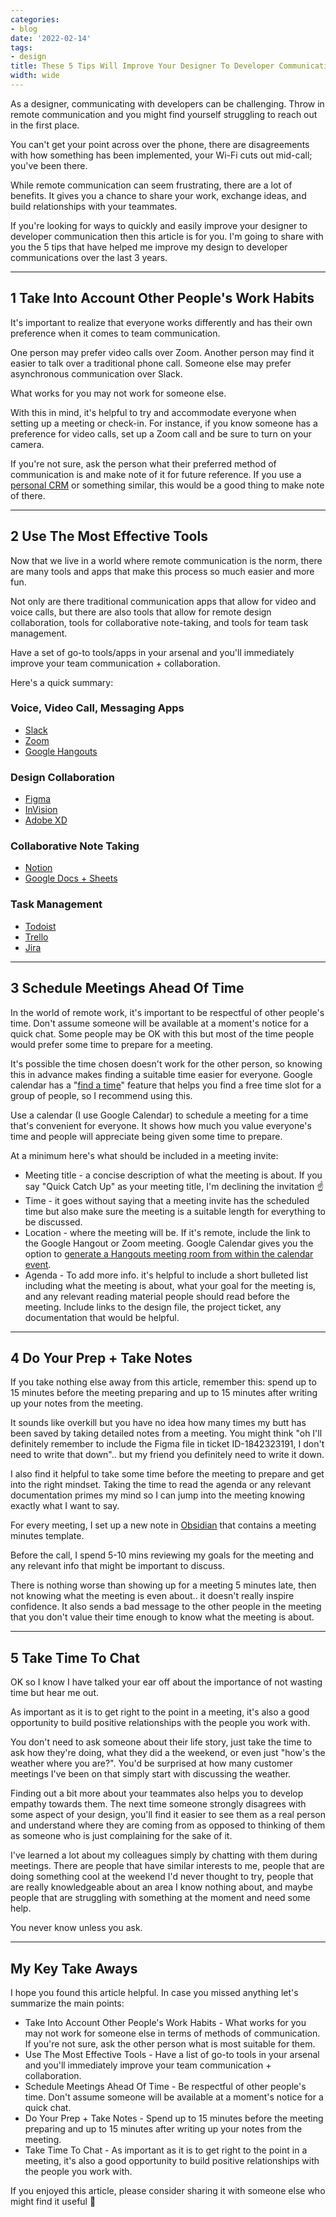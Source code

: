 ```yaml
---
categories:
- blog
date: '2022-02-14'
tags:
- design
title: These 5 Tips Will Improve Your Designer To Developer Communications Today
width: wide
---
```


As a designer, communicating with developers can be challenging. Throw in remote communication and you might find yourself struggling to reach out in the first place.

You can't get your point across over the phone, there are disagreements with how something has been implemented, your Wi-Fi cuts out mid-call; you've been there.

While remote communication can seem frustrating, there are a lot of benefits. It gives you a chance to share your work, exchange ideas, and build relationships with your teammates. 

If you're looking for ways to quickly and easily improve your designer to developer communication then this article is for you. I'm going to share with you the 5 tips that have helped me improve my design to developer communications over the last 3 years.

---

## 1 Take Into Account Other People's Work Habits 

It's important to realize that everyone works differently and has their own preference when it comes to team communication.

One person may prefer video calls over Zoom. Another person may find it easier to talk over a traditional phone call. Someone else may prefer asynchronous communication over Slack.

What works for you may not work for someone else.

With this in mind, it's helpful to try and accommodate everyone when setting up a meeting or check-in. For instance, if you know someone has a preference for video calls, set up a Zoom call and be sure to turn on your camera.

If you're not sure, ask the person what their preferred method of communication is and make note of it for future reference. If you use a [personal CRM](https://www.notion.so/templates/intentional-relationship-aid) or something similar, this would be a good thing to make note of there.

---

## 2 Use The Most Effective Tools

Now that we live in a world where remote communication is the norm, there are many tools and apps that make this process so much easier and more fun.

Not only are there traditional communication apps that allow for video and voice calls, but there are also tools that allow for remote design collaboration, tools for collaborative note-taking, and tools for team task management.

Have a set of go-to tools/apps in your arsenal and you'll immediately improve your team communication + collaboration.

Here's a quick summary:

### Voice, Video Call, Messaging Apps

- [Slack](https://slack.com/intl/en-ie/)
- [Zoom](https://zoom.us/)
- [Google Hangouts](https://hangouts.google.com/)

### Design Collaboration

- [Figma](https://www.figma.com/)
- [InVision](https://www.invisionapp.com/)
- [Adobe XD](https://www.adobe.com/products/xd.html)

### Collaborative Note Taking

- [Notion](https://www.notion.so/product)
- [Google Docs + Sheets](https://docs.google.com/)

### Task Management

- [Todoist](https://todoist.com/)
- [Trello](https://trello.com/)
- [Jira](https://www.atlassian.com/software/jira)

---

## 3 Schedule Meetings Ahead Of Time

In the world of remote work, it's important to be respectful of other people's time. Don't  assume someone will be available at a moment's notice for a quick chat. Some people may be OK with this but most of the time people would prefer some time to prepare for a meeting.

It's possible the time chosen doesn't work for the other person, so knowing this in advance makes finding a suitable time easier for everyone. Google calendar has a "[find a time](https://gsuitetips.com/tips/calendar/find-a-time-in-google-calendar/)" feature that helps you find a free time slot for a group of people, so I recommend using this.

Use a calendar (I use Google Calendar) to schedule a meeting for a time that's convenient for everyone. It shows how much you value everyone's time and people will appreciate being given some time to prepare.

At a minimum here's what should be included in a meeting invite:

- Meeting title - a concise description of what the meeting is about. If you say "Quick Catch Up" as your meeting title, I'm declining the invitation ☝️
- Time - it goes without saying that a meeting invite has the scheduled time but also make sure the meeting is a suitable length for everything to be discussed.
- Location - where the meeting will be. If it's remote, include the link to the Google Hangout or Zoom meeting. Google Calendar gives you the option to [generate a Hangouts meeting room from within the calendar event](https://support.google.com/meet/answer/9302870?hl=en&co=GENIE.Platform%3DDesktop).
- Agenda - To add more info. it's helpful to include a short bulleted list including what the meeting is about, what your goal for the meeting is, and any relevant reading material people should read before the meeting. Include links to the design file, the project ticket, any documentation that would be helpful.

---

## 4 Do Your Prep + Take Notes

If you take nothing else away from this article, remember this: spend up to 15 minutes before the meeting preparing and up to 15 minutes after writing up your notes from the meeting.

It sounds like overkill but you have no idea how many times my butt has been saved by taking detailed notes from a meeting. You might think "oh I'll definitely remember to include the Figma file in ticket ID-1842323191, I don't need to write that down".. but my friend you definitely need to write it down.

I also find it helpful to take some time before the meeting to prepare and get into the right mindset. Taking the time to read the agenda or any relevant documentation primes my mind so I can jump into the meeting knowing exactly what I want to say.

For every meeting, I set up a new note in [Obsidian](https://obsidian.md/) that contains a meeting minutes template.

Before the call, I spend 5-10 mins reviewing my goals for the meeting and any relevant info that might be important to discuss.

There is nothing worse than showing up for a meeting 5 minutes late, then not knowing what the meeting is even about.. it doesn't really inspire confidence. It also sends a bad message to the other people in the meeting that you don't value their time enough to  know what the meeting is about.

---

## 5 Take Time To Chat

OK so I know I have talked your ear off about the importance of not wasting time but hear me out. 

As important as it is to get right to the point in a meeting, it's also a good opportunity to build positive relationships with the people you work with.

You don't need to ask someone about their life story, just take the time to ask how they're doing, what they did a the weekend, or even just "how's the weather where you are?". You'd be surprised at how many customer meetings I've been on that simply start with discussing the weather.

Finding out a bit more about your teammates also helps you to develop empathy towards them. The next time someone strongly disagrees with some aspect of your design, you'll find it easier to see them as a real person and understand where they are coming from as opposed to thinking of them as someone who is just complaining for the sake of it.

I've learned a lot about my colleagues simply by chatting with them during meetings. There are people that have similar interests to me, people that are doing something cool at the weekend I'd never thought to try, people that are really knowledgeable about an area I know nothing about, and maybe people that are struggling with something at the moment and need some help. 

You never know unless you ask.

---

## My Key Take Aways

I hope you found this article helpful. In case you missed anything let's summarize the main points:

- Take Into Account Other People's Work Habits - What works for you may not work for someone else in terms of methods of communication. If you're not sure, ask the other person what is most suitable for them.
- Use The Most Effective Tools - Have a list of go-to tools in your arsenal and you'll immediately improve your team communication + collaboration.
- Schedule Meetings Ahead Of Time - Be respectful of other people's time. Don't assume someone will be available at a moment's notice for a quick chat.
- Do Your Prep + Take Notes - Spend up to 15 minutes before the meeting preparing and up to 15 minutes after writing up your notes from the meeting.
- Take Time To Chat - As important as it is to get right to the point in a meeting, it's also a good opportunity to build positive relationships with the people you work with.

If you enjoyed this article, please consider sharing it with someone else who might find it useful 🤗